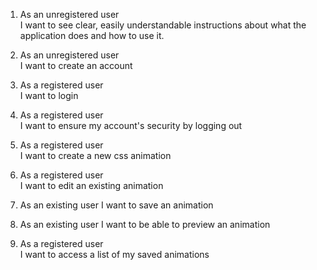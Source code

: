 1.  As an unregistered user  
    I want to see clear, easily understandable instructions about what the application does and how to use it.

2.  As an unregistered user  
    I want to create an account

3.  As a registered user  
    I want to login

4.  As a registered user  
    I want to ensure my account's security by logging out
    
5. As a registered user  
    I want to create a new css animation

6.  As a registered user  
    I want to edit an existing animation

7.  As an existing user
    I want to save an animation

8.  As an existing user
    I want to be able to preview an animation

9.  As a registered user  
    I want to access a list of my saved animations